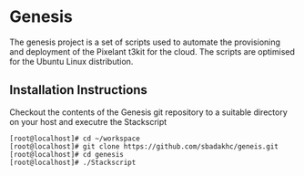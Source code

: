 # Genesis

The genesis project is a set of scripts used to automate the provisioning and deployment of the Pixelant t3kit for the cloud.  The scripts are optimised for the Ubuntu Linux distribution.


Installation Instructions
------------------------

Checkout the contents of the Genesis git repository to a suitable directory on your host and executre the Stackscript
```
[root@localhost]# cd ~/workspace
[root@localhost]# git clone https://github.com/sbadakhc/geneis.git
[root@localhost]# cd genesis
[root@localhost]# ./Stackscript
```

